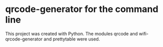 # qrcode-generator for the command line
This project was created with Python.
The modules qrcode and wifi-qrcode-generator and prettytable were used.
